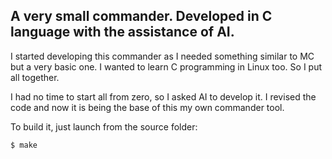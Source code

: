 ## A very small commander. Developed in C language with the assistance of AI.

I started developing this commander as I needed something similar to MC but a very basic one. I wanted to learn C programming in Linux too. So I put all together.

I had no time to start all from zero, so I asked AI to develop it. I revised the code and now it is being the base of this my own commander tool.

To build it, just launch from the source folder:
```
$ make
```